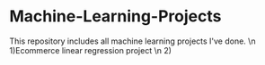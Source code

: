 # Machine-Learning-Projects
This repository includes all machine learning projects I've done. \n
1)Ecommerce linear regression project \n
2)
